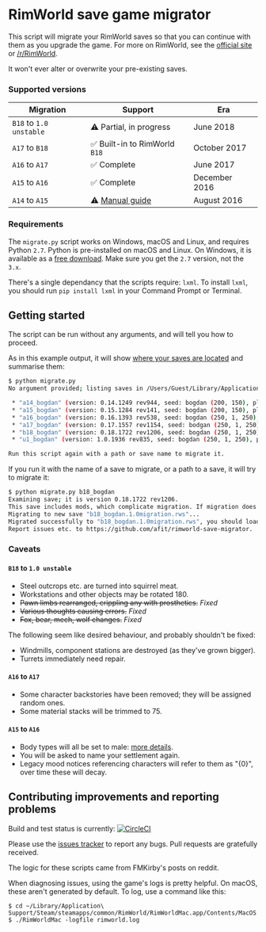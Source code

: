# RimWorld save game migrator

This script will migrate your RimWorld saves so that you can continue with them as you upgrade the game. For more on RimWorld, see the [official site](https://rimworldgame.com) or [/r/RimWorld](https://www.reddit.com/r/RimWorld/).

It won't ever alter or overwrite your pre-existing saves.

### Supported versions

| Migration   | Support          | Era |
| ----------- | ------------------ | --- |
| `B18` to `1.0 unstable`   | ⚠️ Partial, in progress | June 2018 |
| `A17` to `B18`  | ✅ Built-in to RimWorld `B18` | October 2017 |
| `A16` to `A17` | ✅ Complete | June 2017 |
| `A15` to `A16`  | ✅ Complete | December 2016 |
| `A14` to `A15`  | ⚠️ [Manual guide](https://www.reddit.com/r/RimWorld/comments/4zrotj/guide_how_to_update_an_a14_save_to_a15/) | August 2016 |

### Requirements

The `migrate.py` script works on Windows, macOS and Linux, and requires Python `2.7`.
Python is pre-installed on macOS and Linux. On Windows, it is available as a [free download](https://www.python.org/downloads/). Make sure you get the `2.7` version, not the `3.x`.

There's a single dependancy that the scripts require: `lxml`.
To install `lxml`, you should run `pip install lxml` in your Command Prompt or Terminal.

## Getting started

The script can be run without any arguments, and will tell you how to proceed.

As in this example output, it will show [where your saves are located](http://rimworldwiki.com/wiki/Save_file) and summarise them:

```bash
$ python migrate.py
No argument provided; listing saves in /Users/Guest/Library/Application Support/RimWorld/Saves...

 * "a14_bogdan" (version: 0.14.1249 rev944, seed: bogdan (200, 150), playtime: 0:00:24, mods: Core)
 * "a15_bogdan" (version: 0.15.1284 rev141, seed: bogdan (200, 150), playtime: 0:00:23, mods: Core)
 * "a16_bogdan" (version: 0.16.1393 rev538, seed: bogdan (250, 1, 250), playtime: 0:00:26, mods: Core)
 * "a17_bogdan" (version: 0.17.1557 rev1154, seed: bodgan (250, 1, 250), playtime: 0:00:12, mods: Core)
 * "b18_bogdan" (version: 0.18.1722 rev1206, seed: bogdan (250, 1, 250), playtime: 0:00:06, mods: Core)
 * "u1_bogdan" (version: 1.0.1936 rev835, seed: bogdan (250, 1, 250), playtime: 0:01:26, mods: Core)

Run this script again with a path or save name to migrate it.
```

If you run it with the name of a save to migrate, or a path to a save, it will try to migrate it:

```bash
$ python migrate.py b18_bogdan
Examining save; it is version 0.18.1722 rev1206.
This save includes mods, which complicate migration. If migration does not complete, try re-saving your original game without mods.
Migrating to new save "b18_bogdan.1.0migration.rws"...
Migrated successfully to "b18_bogdan.1.0migration.rws", you should load and save this before migrating further. Good luck!
Report issues etc. to https://github.com/afit/rimworld-save-migrator.
```

### Caveats

#### `B18` to `1.0 unstable`

* Steel outcrops etc. are turned into squirrel meat.
* Workstations and other objects may be rotated 180.
* ~~Pawn limbs rearranged, crippling any with prosthetics.~~ *Fixed*
* ~~Various thoughts causing errors.~~ *Fixed*
* ~~Fox, bear, mech, wolf changes.~~ *Fixed*

The following seem like desired behaviour, and probably shouldn't be fixed:

* Windmills, component stations are destroyed (as they've grown bigger).
* Turrets immediately need repair.

#### `A16` to `A17`

* Some character backstories have been removed; they will be assigned random ones.
* Some material stacks will be trimmed to 75.

#### `A15` to `A16`

* Body types will all be set to male: [more details](http://pastebin.com/HNFFsMBC).
* You will be asked to name your settlement again.
* Legacy mood notices referencing characters will refer to them as "{0}", over time these will decay.

## Contributing improvements and reporting problems

Build and test status is currently:  [![CircleCI](https://circleci.com/gh/afit/rimworld-save-migrator.svg?style=svg)](https://circleci.com/gh/afit/rimworld-save-migrator)

Please use the [issues tracker](https://github.com/afit/rimworld-save-migrator/issues)
to report any bugs. Pull requests are gratefully received.

The logic for these scripts came from FMKirby's posts on reddit.

When diagnosing issues, using the game's logs is pretty helpful. On macOS, these
aren't generated by default. To log, use a command like this:

```
$ cd ~/Library/Application\ Support/Steam/steamapps/common/RimWorld/RimWorldMac.app/Contents/MacOS
$ ./RimWorldMac -logfile rimworld.log
```
